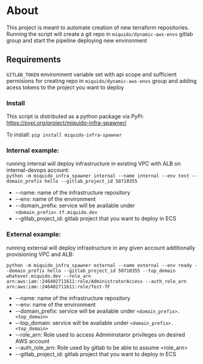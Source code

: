 # About

This project is meant to automate creation of new terraform repositories. Running the script will create a git repo in `miquido/dynamic-aws-envs` gitlab group and start the pipeline deploying new environment 

## Requirements
`GITLAB_TOKEN` environment variable set with api scope and sufficient permisions for creating repo in `miquido/dynamic-aws-envs` group and adding acess tokens to the project you want to deploy 

### Install
This script is distributed as a python package via PyPi:
https://pypi.org/project/miquido-infra-spawner/

To install:
`pip install miquido-infra-spawner`

### Internal example:
running internal will deploy infrastructure in existing VPC with ALB on internal-devops account:  
```python -m miquido_infra_spawner internal --name internal --env test --domain_prefix hello --gitlab_project_id 50710355```

- --name: name of the infrastructure repository
- --env: name of the environment
- --domain_prefix: service will be available under `<domain_prefix>.tf.miquido.dev`
- --gitlab_project_id: gitlab project that you want to deploy in ECS

### External example:
running external will deploy infrastructure in any given account additionally provisioning VPC and ALB:  

`python -m miquido_infra_spawner external --name external --env ready --domain_prefix hello --gitlab_project_id 50710355 --top_domain whatever.miquido.dev --role_arn arn:aws:iam::246402711611:role/AdministratorAccess --auth_role_arn arn:aws:iam::246402711611:role/Test-TF`

- --name: name of the infrastructure repository
- --env: name of the environment
- --domain_prefix: service will be available under `<domain_prefix>.<top_domain>`
- --top_domain: service will be available under `<domain_prefix>.<top_domain>`
- --role_arn: Role used to access Admininstaror privileges on desired AWS account
- --auth_role_arn: Role used by gitlab to be able to assume <role_arn>
- --gitlab_project_id: gitlab project that you want to deploy in ECS

